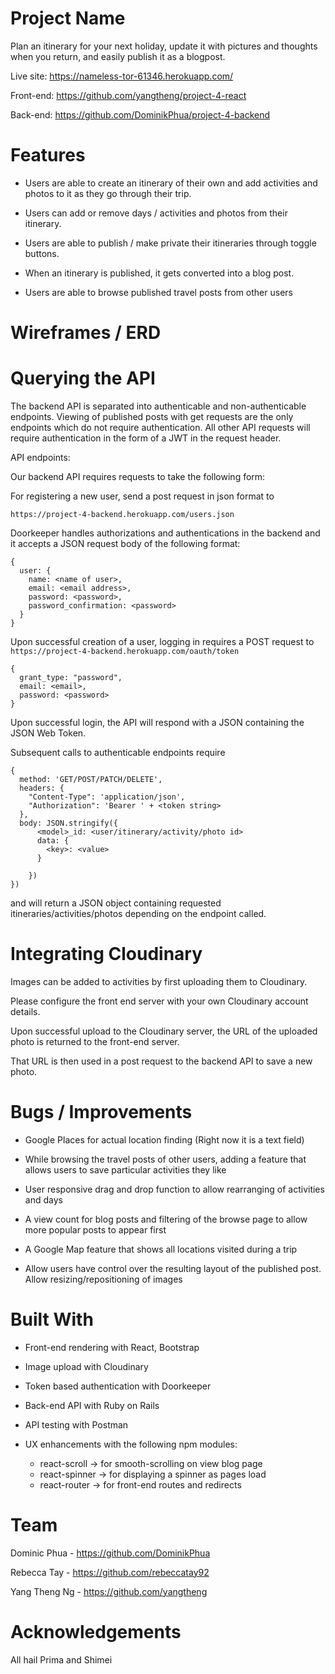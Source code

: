 Project Name
================================
Plan an itinerary for your next holiday, update it with pictures and thoughts when you return, and easily publish it as a blogpost.

Live site: https://nameless-tor-61346.herokuapp.com/

Front-end: https://github.com/yangtheng/project-4-react

Back-end: https://github.com/DominikPhua/project-4-backend


Features
================================
* Users are able to create an itinerary of their own and add activities and photos to it as they go through their trip.

* Users can add or remove days / activities and photos from their itinerary.

* Users are able to publish / make private their itineraries through toggle buttons.

* When an itinerary is published, it gets converted into a blog post.

* Users are able to browse published travel posts from other users

Wireframes / ERD
================================


Querying the API
================================
The backend API is separated into authenticable and non-authenticable endpoints.
Viewing of published posts with get requests are the only endpoints which do not require authentication.
All other API requests will require authentication in the form of a JWT in the request header.

API endpoints:

<insert picture here of endpoints>

Our backend API requires requests to take the following form:

For registering a new user, send a post request in json format to

`https://project-4-backend.herokuapp.com/users.json`

Doorkeeper handles authorizations and authentications in the backend and it accepts a JSON request body of the following format:

```
{
  user: {
    name: <name of user>,
    email: <email address>,
    password: <password>,
    password_confirmation: <password>
  }
}
```
Upon successful creation of a user, logging in requires a POST request to `https://project-4-backend.herokuapp.com/oauth/token`

```
{
  grant_type: "password",
  email: <email>,
  password: <password>
}
```

Upon successful login, the API will respond with a JSON containing the JSON Web Token.

Subsequent calls to authenticable endpoints require
```
{
  method: 'GET/POST/PATCH/DELETE',
  headers: {
    "Content-Type": 'application/json',
    "Authorization": 'Bearer ' + <token string>
  },
  body: JSON.stringify({
      <model>_id: <user/itinerary/activity/photo id>
      data: {
        <key>: <value>
      }

    })
})
```
and will return a JSON object containing requested itineraries/activities/photos depending on the endpoint called.

Integrating Cloudinary
================================

Images can be added to activities by first uploading them to Cloudinary.

Please configure the front end server with your own Cloudinary account details.

Upon successful upload to the Cloudinary server, the URL of the uploaded photo is returned to the front-end server.

That URL is then used in a post request to the backend API to save a new photo.

Bugs / Improvements
================================
* Google Places for actual location finding (Right now it is a text field)

* While browsing the travel posts of other users, adding a feature that allows users to save particular activities they like

* User responsive drag and drop function to allow rearranging of activities and days

* A view count for blog posts and filtering of the browse page to allow more popular posts to appear first

* A Google Map feature that shows all locations visited during a trip

* Allow users have control over the resulting layout of the published post. Allow resizing/repositioning of images

Built With
================================
* Front-end rendering with React, Bootstrap

* Image upload with Cloudinary

* Token based authentication with Doorkeeper

* Back-end API with Ruby on Rails

* API testing with Postman

* UX enhancements with the following npm modules:
    * react-scroll -> for smooth-scrolling on view blog page
    * react-spinner -> for displaying a spinner as pages load
    * react-router -> for front-end routes and redirects

Team
================================
Dominic Phua - https://github.com/DominikPhua

Rebecca Tay - https://github.com/rebeccatay92

Yang Theng Ng - https://github.com/yangtheng

Acknowledgements
================================
All hail Prima and Shimei
